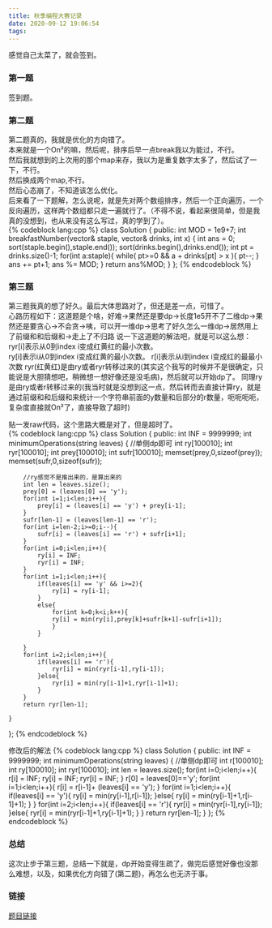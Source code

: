 ```yaml
---
title: 秋季编程大赛记录
date: 2020-09-12 19:06:54
tags: 
---
```

感觉自己太菜了，就会签到。  
<!-- more -->
### 第一题
签到题。   
### 第二题  
第二题真的，我就是优化的方向错了。   
本来就是一个On²的嘛，然后呢，排序后早一点break我以为能过，不行。  
然后我就想到的上次用的那个map来存，我以为是重复数字太多了，然后试了一下，不行。  
然后换成两个map,不行。  
然后心态崩了，不知道该怎么优化。   
后来看了一下题解，怎么说呢，就是先对两个数组排序，然后一个正向遍历，一个反向遍历，这样两个数组都只走一遍就行了。（不得不说，看起来很简单，但是我真的没想到，也从来没有这么写过，真的学到了）。  
{% codeblock lang:cpp %}
class Solution {
public:
    int MOD = 1e9+7;
    int breakfastNumber(vector<int>& staple, vector<int>& drinks, int x) {
        int ans = 0;
        sort(staple.begin(),staple.end());
        sort(drinks.begin(),drinks.end());
        int pt = drinks.size()-1;
        for(int a:staple){
            while( pt>=0 && a + drinks[pt] > x ){
                pt--;
            }
            ans += pt+1;
            ans %= MOD;
        }
        return ans%MOD;
    }
};
{% endcodeblock %}

### 第三题  
第三题我真的想了好久。最后大体思路对了，但还是差一点，可惜了。  
心路历程如下：这道题是个啥，好难->果然还是要dp->长度1e5开不了二维dp->果然还是要贪心->不会贪->咦，可以开一维dp->思考了好久怎么一维dp->居然用上了前缀和和后缀和->走上了不归路
说一下这道题的解法吧，就是可以这么想：  
ryr[i]表示从0到index i变成红黄红的最小次数。  
ry[i]表示i从0到index i变成红黄的最小次数。
r[i]表示从i到index i变成红的最最小次数
ryr(红黄红)是由ry或者ryr转移过来的(其实这个我写的时候并不是很确定，只能说是大胆猜想吧，稍微想一想好像还是没毛病)，然后就可以开始dp了。
同理ry是由ry或者r转移过来的(我当时就是没想到这一点，然后转而去直接计算ry，就是通过前缀和和后缀和来统计一个字符串前面的y数量和后部分的r数量，呃呃呃呃，复杂度直接就On²了，直接导致了超时)  

贴一发raw代码，这个思路大概是对了，但是超时了。  
{% codeblock lang:cpp %}
class Solution {
public:
    int INF = 9999999;
    int minimumOperations(string leaves) {
        //单侧dp即可
        int ry[100010];
        int ryr[100010];
        int prey[100010];
        int sufr[100010];
        memset(prey,0,sizeof(prey));
        memset(sufr,0,sizeof(sufr));
        
        
        //ry感觉不是推出来的，是算出来的
        int len = leaves.size();
        prey[0] = (leaves[0] == 'y');
        for(int i=1;i<len;i++){
            prey[i] = (leaves[i] == 'y') + prey[i-1];
        }
        sufr[len-1] = (leaves[len-1] == 'r');
        for(int i=len-2;i>=0;i--){
            sufr[i] = (leaves[i] == 'r') + sufr[i+1];
        }
        for(int i=0;i<len;i++){
            ry[i] = INF;
            ryr[i] = INF;
        }
        for(int i=1;i<len;i++){
            if(leaves[i] == 'y' && i>=2){
                ry[i] = ry[i-1];
            }
            else{
                for(int k=0;k<i;k++){
                ry[i] = min(ry[i],prey[k]+sufr[k+1]-sufr[i+1]);
                }
            }
            
        }
        for(int i=2;i<len;i++){
            if(leaves[i] == 'r'){
                ryr[i] = min(ryr[i-1],ry[i-1]);
            }else{
                ryr[i] = min(ry[i-1]+1,ryr[i-1]+1);
            }
        }
        return ryr[len-1];
        
    }
};
{% endcodeblock %}

修改后的解法
{% codeblock lang:cpp %}
class Solution {
public:
    int INF = 9999999;
    int minimumOperations(string leaves) {
        //单侧dp即可
        int r[100010];
        int ry[100010];
        int ryr[100010];
        int len = leaves.size();
        for(int i=0;i<len;i++){
            r[i] = INF;
            ry[i] = INF;
            ryr[i] = INF;
        }
        r[0] = leaves[0]=='y';
        for(int i=1;i<len;i++){
            r[i] = r[i-1]+ (leaves[i] == 'y');
        }
        for(int i=1;i<len;i++){
            if(leaves[i] == 'y'){
                ry[i] = min(ry[i-1],r[i-1]);
            }else{
                ry[i] = min(ry[i-1]+1,r[i-1]+1);
            }
        }
        for(int i=2;i<len;i++){
            if(leaves[i] == 'r'){
                ryr[i] = min(ryr[i-1],ry[i-1]);
            }else{
                ryr[i] = min(ryr[i-1]+1,ry[i-1]+1);
            }
        }
        return ryr[len-1];
    }
};
{% endcodeblock %}

### 总结
这次止步于第三题，总结一下就是，dp开始变得生疏了，做完后感觉好像也没那么难想，以及，如果优化方向错了(第二题)，再怎么也无济于事。  

### 链接
[题目链接](https://leetcode-cn.com/contest/season/2020-fall/?utm_campaign=contest_2020_fall&utm_medium=leetcode_contest_2020_fall_contest_banner&utm_source=contest&gio_link_id=QReO3Y3o)